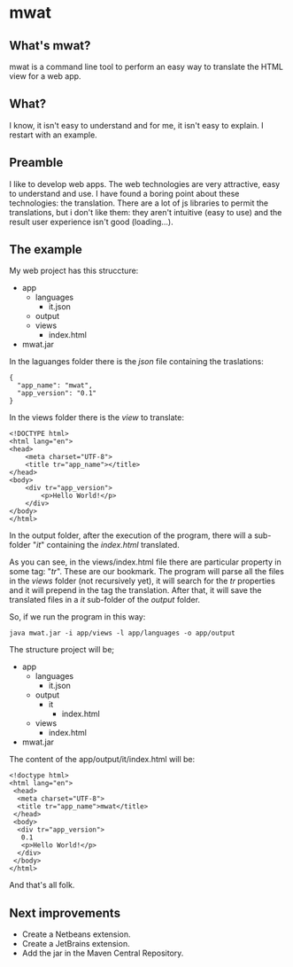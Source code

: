 # mwat
## What's mwat?
mwat is a command line tool to perform an easy way to translate the HTML view for a web app.

## What?
I know, it isn't easy to understand and for me, it isn't easy to explain.
I restart with an example.

## Preamble
I like to develop web apps. The web technologies are very attractive, easy to understand and use.
I have found a boring point about these technologies: the translation.
There are a lot of js libraries to permit the translations, but i don't like them: they aren't intuitive (easy to use) and the result user experience isn't good (loading...).

## The example
My web project has this struccture:
- app
  - languages
    - it.json
  - output
  - views
    - index.html
- mwat.jar

In the laguanges folder there is the *json* file containing the traslations:
```
{
  "app_name": "mwat",
  "app_version": "0.1"
}
```

In the views folder there is the *view* to translate:
```
<!DOCTYPE html>
<html lang="en">
<head>
    <meta charset="UTF-8">
    <title tr="app_name"></title>
</head>
<body>
    <div tr="app_version">
        <p>Hello World!</p>
    </div>
</body>
</html>
```

In the output folder, after the execution of the program, there will a sub-folder "*it*" containing the *index.html* translated.

As you can see, in the views/index.html file there are particular property in some tag: "*tr*". These are our bookmark. 
The program will parse all the files in the *views* folder (not recursively yet), it will search for the *tr* properties and it will prepend in the tag the translation. After that, it will save the translated files in a *it* sub-folder of the *output* folder.

So, if we run the program in this way:
```
java mwat.jar -i app/views -l app/languages -o app/output
```
The structure project will be;
- app
  - languages
    - it.json
  - output
    - it
      - index.html
  - views
    - index.html
- mwat.jar

The content of the app/output/it/index.html will be:
```
<!doctype html>
<html lang="en">
 <head> 
  <meta charset="UTF-8"> 
  <title tr="app_name">mwat</title> 
 </head> 
 <body> 
  <div tr="app_version">
   0.1 
   <p>Hello World!</p> 
  </div>  
 </body>
</html>
```

And that's all folk.

## Next improvements
- Create a Netbeans extension.
- Create a JetBrains extension.
- Add the jar in the Maven Central Repository.
